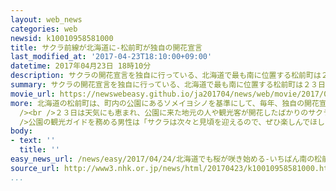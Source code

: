 ```yaml
---
layout: web_news
categories: web
newsid: k10010958581000
title: サクラ前線が北海道に-松前町が独自の開花宣言
last_modified_at: '2017-04-23T18:10:00+09:00'
datetime: 2017年04月23日 18時10分
description: サクラの開花宣言を独自に行っている、北海道で最も南に位置する松前町は２３日、「ソメイヨシノが開花した」と発表しました。平年より７日早く、去年より１日遅い開花で、北海道にもサクラ前線が上陸しました。
summary: サクラの開花宣言を独自に行っている、北海道で最も南に位置する松前町は２３日、「ソメイヨシノが開花した」と発表しました。平年より７日早く、去年より１日遅い開花で、北海道にもサクラ前線が上陸しました。
movie_url: https://newswebeasy.github.io/ja201704/news/web/movie/2017/04/24/k10010958581000.mp4
more: 北海道の松前町は、町内の公園にあるソメイヨシノを基準にして、毎年、独自の開花宣言を行っています。<br /><br />２３日は、午後２時に町の職員が５輪の花が咲いているのを確認し、「ソメイヨシノが開花した」と発表しました。平年より７日早く、去年より１日遅い開花だということです。<br
  /><br />２３日は天気にも恵まれ、公園に来た地元の人や観光客が開花したばかりのサクラの前で写真を撮っていました。<br />家族で来た男性は「春が来たと感じます。見頃を迎えたころにまた来たい」と話していました。<br
  />公園の観光ガイドを務める男性は「サクラは次々と見頃を迎えるので、ぜひ楽しんでほしい」と話していました。
body:
- text: ''
  title: ''
easy_news_url: /news/easy/2017/04/24/北海道でも桜が咲き始める-いちばん南の松前町が発表/
source_url: http://www3.nhk.or.jp/news/html/20170423/k10010958581000.html
...
```

